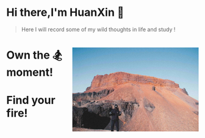 # Hi there,I'm HuanXin 👏

> Here I will record some of my wild thoughts in life and study !
<div style="width:100%; height:450px;">
    <img src="https://github.com/HuanXin-Chen/HuanXin-Chen/raw/main/me.jpg" style="height:220px; margin-left: 0px; float: right" />
    <div id="introduction" style="margin-right: 0px;">
        <h1><span><span>Own the 🏂 moment!</span></span></h1>
        <h1><span><span>Find your fire!</span></span></h1>
    </div>
</div>
